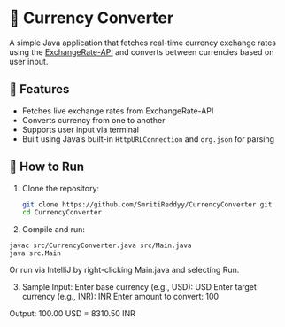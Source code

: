 # 💱 Currency Converter

A simple Java application that fetches real-time currency exchange rates using the [ExchangeRate-API](https://www.exchangerate-api.com/) and converts between currencies based on user input.

## 🚀 Features

- Fetches live exchange rates from ExchangeRate-API
- Converts currency from one to another
- Supports user input via terminal
- Built using Java’s built-in `HttpURLConnection` and `org.json` for parsing

## 🧾 How to Run

1. Clone the repository:
   ```bash
   git clone https://github.com/SmritiReddyy/CurrencyConverter.git
   cd CurrencyConverter

2. Compile and run:
```
javac src/CurrencyConverter.java src/Main.java
java src.Main
``` 
Or run via IntelliJ by right-clicking Main.java and selecting Run.

3. Sample Input:
Enter base currency (e.g., USD): USD
Enter target currency (e.g., INR): INR
Enter amount to convert: 100

Output:
100.00 USD = 8310.50 INR

